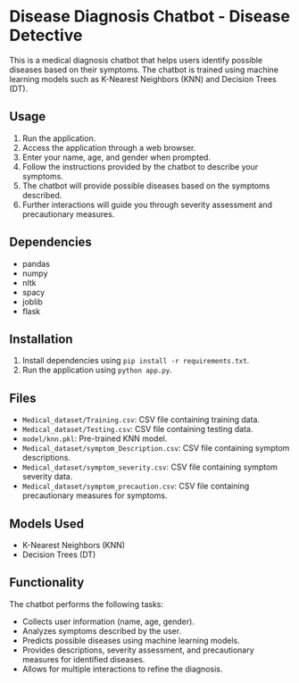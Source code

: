 # Disease Diagnosis Chatbot - Disease Detective

This is a medical diagnosis chatbot that helps users identify possible diseases based on their symptoms. The chatbot is trained using machine learning models such as K-Nearest Neighbors (KNN) and Decision Trees (DT).

## Usage
1. Run the application.
2. Access the application through a web browser.
3. Enter your name, age, and gender when prompted.
4. Follow the instructions provided by the chatbot to describe your symptoms.
5. The chatbot will provide possible diseases based on the symptoms described.
6. Further interactions will guide you through severity assessment and precautionary measures.

## Dependencies
- pandas
- numpy
- nltk
- spacy
- joblib
- flask

## Installation
1. Install dependencies using `pip install -r requirements.txt`.
2. Run the application using `python app.py`.

## Files
- `Medical_dataset/Training.csv`: CSV file containing training data.
- `Medical_dataset/Testing.csv`: CSV file containing testing data.
- `model/knn.pkl`: Pre-trained KNN model.
- `Medical_dataset/symptom_Description.csv`: CSV file containing symptom descriptions.
- `Medical_dataset/symptom_severity.csv`: CSV file containing symptom severity data.
- `Medical_dataset/symptom_precaution.csv`: CSV file containing precautionary measures for symptoms.

## Models Used
- K-Nearest Neighbors (KNN)
- Decision Trees (DT)

## Functionality
The chatbot performs the following tasks:
- Collects user information (name, age, gender).
- Analyzes symptoms described by the user.
- Predicts possible diseases using machine learning models.
- Provides descriptions, severity assessment, and precautionary measures for identified diseases.
- Allows for multiple interactions to refine the diagnosis.
